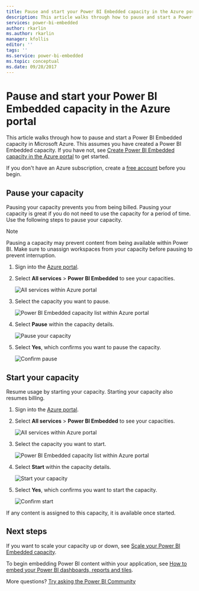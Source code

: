 ```yaml
---
title: Pause and start your Power BI Embedded capacity in the Azure portal | Microsoft Docs
description: This article walks through how to pause and start a Power BI Embedded capacity in Microsoft Azure.
services: power-bi-embedded
author: rkarlin
ms.author: rkarlin
manager: kfollis
editor: ''
tags: ''
ms.service: power-bi-embedded
ms.topic: conceptual
ms.date: 09/28/2017
---
```


# Pause and start your Power BI Embedded capacity in the Azure portal

This article walks through how to pause and start a Power BI Embedded capacity in Microsoft Azure. This assumes you have created a Power BI Embedded capacity. If you have not, see [Create Power BI Embedded capacity in the Azure portal](azure-pbie-create-capacity.md) to get started.

If you don't have an Azure subscription, create a [free account](https://azure.microsoft.com/free/) before you begin.

## Pause your capacity

Pausing your capacity prevents you from being billed. Pausing your capacity is great if you do not need to use the capacity for a period of time. Use the following steps to pause your capacity.

> [!NOTE]
> Pausing a capacity may prevent content from being available within Power BI. Make sure to unassign workspaces from your capacity before pausing to prevent interruption.

1. Sign into the [Azure portal](https://portal.azure.com/).

2. Select **All services** > **Power BI Embedded** to see your capacities.

    ![All services within Azure portal](media/azure-pbie-pause-start/azure-portal-more-services.png)

3. Select the capacity you want to pause.

    ![Power BI Embedded capacity list within Azure portal](media/azure-pbie-pause-start/azure-portal-capacity-list.png)

4. Select **Pause** within the capacity details.

    ![Pause your capacity](media/azure-pbie-pause-start/azure-portal-pause-capacity.png)

5. Select **Yes**, which confirms you want to pause the capacity.

    ![Confirm pause](media/azure-pbie-pause-start/azure-portal-confirm-pause.png)

## Start your capacity

Resume usage by starting your capacity. Starting your capacity also resumes billing.

1. Sign into the [Azure portal](https://portal.azure.com/).

2. Select **All services** > **Power BI Embedded** to see your capacities.

    ![All services within Azure portal](media/azure-pbie-pause-start/azure-portal-more-services.png)

3. Select the capacity you want to start.

    ![Power BI Embedded capacity list within Azure portal](media/azure-pbie-pause-start/azure-portal-capacity-list.png)

4. Select **Start** within the capacity details.

    ![Start your capacity](media/azure-pbie-pause-start/azure-portal-start-capacity.png)

5. Select **Yes**, which confirms you want to start the capacity.

    ![Confirm start](media/azure-pbie-pause-start/azure-portal-confirm-start.png)

If any content is assigned to this capacity, it is available once started.

## Next steps

If you want to scale your capacity up or down, see [Scale your Power BI Embedded capacity](azure-pbie-scale-capacity.md).

To begin embedding Power BI content within your application, see [How to embed your Power BI dashboards, reports and tiles](https://powerbi.microsoft.com/documentation/powerbi-developer-embedding-content/).

More questions? [Try asking the Power BI Community](https://community.powerbi.com/)